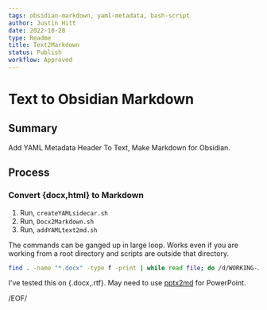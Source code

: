 ```yaml
---
tags: obsidian-markdown, yaml-metadata, bash-script
author: Justin Hitt
date: 2022-10-28
type: Readme
title: Text2Markdown
status: Publish
workflow: Approved
---
```


# Text to Obsidian Markdown

## Summary

Add YAML Metadata Header To Text, Make Markdown for Obsidian.

## Process

### Convert {docx,html} to Markdown

1. Run, `createYAMLsidecar.sh`
2. Run, `Docx2Markdown.sh`
3. Run, `addYAMLtext2md.sh`

The commands can be ganged up in large loop. Works even if you are working from a root directory and scripts are outside that directory.

```bash
find . -name "*.docx" -type f -print | while read file; do /d/WORKING-JustinHitt/GitHub/scripts/Text2Markdown/createYAMLsidecar.sh "$file"; /d/WORKING-JustinHitt/GitHub/scripts/Text2Markdown/Docx2Markdown.sh "$file"; /d/WORKING-JustinHitt/GitHub/scripts/Text2Markdown/addYAMLtxt2md.sh "$file"; done
```

I've tested this on {.docx,.rtf}. May need to use [pptx2md](https://github.com/ssine/pptx2md) for PowerPoint.

/EOF/
